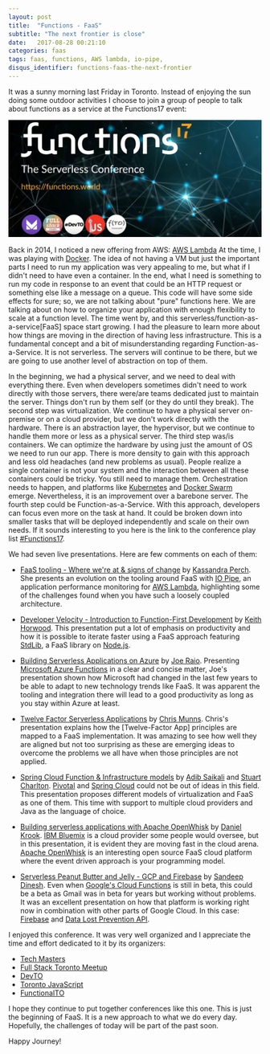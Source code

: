 ```yaml
---
layout: post
title:  "Functions - FaaS"
subtitle: "The next frontier is close"
date:   2017-08-28 00:21:10
categories: faas
tags: faas, functions, AWS lambda, io-pipe,
disqus_identifier: functions-faas-the-next-frontier
---
```


It was a sunny morning last Friday in Toronto. Instead of enjoying the sun doing some outdoor activities I choose to join a group of people to talk about functions as a service at the Functions17 event:

![Functions17 event](/images/2017-08-28/functions17_logo.png)

Back in 2014, I noticed a new offering from AWS: [AWS Lambda](https://aws.amazon.com/lambda/) At the time, I was playing with [Docker](https://www.docker.com/). The idea of not having a VM but just the important parts I need to run my application was very appealing to me, but what if I didn't need to have even a container. In the end, what I need is something to run my code in response to an event that could be an HTTP request or something else like a message on a queue. This code will have some side effects for sure; so, we are not talking about "pure" functions here. We are talking about on how to organize your application with enough flexibility to scale at a function level.
The time went by, and this serverless/function-as-a-service[FaaS] space start growing. I had the pleasure to learn more about how things are moving in the direction of having less infrastructure. This is a fundamental concept and a bit of misunderstanding regarding Function-as-a-Service. It is not serverless. The servers will continue to be there, but we are going to use another level of abstraction on top of them.

In the beginning, we had a physical server, and we need to deal with everything there. Even when developers sometimes didn't need to work directly with those servers, there were/are teams dedicated just to maintain the server. Things don't run by them self (or they do until they break). The second step was virtualization. We continue to have a physical server on-premise or on a cloud provider, but we don't work directly with the hardware. There is an abstraction layer, the hypervisor, but we continue to handle them more or less as a physical server. The third step was/is containers. We can optimize the hardware by using just the amount of OS we need to run our app. There is more density to gain with this approach and less old headaches (and new problems as usual). People realize a single container is not your system and the interaction between all these containers could be tricky. You still need to manage them. Orchestration needs to happen, and platforms like [Kubernetes](https://kubernetes.io/) and [Docker Swarm](https://docs.docker.com/engine/swarm/) emerge. Nevertheless, it is an improvement over a barebone server. The fourth step could be Function-as-a-Service. With this approach, developers can focus even more on the task at hand. It could be broken down into smaller tasks that will be deployed independently and scale on their own needs. If it sounds interesting to you here is the link to the conference play list [#Functions17](https://www.youtube.com/watch?v=0MaAnQGj5u8&list=PLNoTOsTRYfvjgYXgrqHwu7w7kUVC4s4tu).

We had seven live presentations. Here are few comments on each of them:

- [FaaS tooling - Where we're at & signs of change](https://www.youtube.com/watch?v=0MaAnQGj5u8) by [Kassandra Perch](https://www.linkedin.com/in/nodebotanist/). She presents an evolution on the tooling around FaaS with [IO Pipe](https://www.iopipe.com/), an application performance monitoring for [AWS Lambda](https://aws.amazon.com/lambda/), highlighting some of the challenges found when you have such a loosely coupled architecture.

- [Developer Velocity - Introduction to Function-First Development](https://www.youtube.com/watch?v=wpwqkuyAPFY) by [Keith Horwood](https://www.linkedin.com/in/keith-horwood-92b76062/). This presentation put a lot of emphasis on productivity and how it is possible to iterate faster using a FaaS approach featuring [StdLib](https://stdlib.com/), a FaaS library on [Node.js](https://nodejs.org/en/).

- [Building Serverless Applications on Azure](https://www.youtube.com/watch?v=OmhNwSz_V00) by [Joe Raio](https://www.linkedin.com/in/joeraio/). Presenting [Microsoft Azure Functions](https://azure.microsoft.com/en-ca/services/functions/) in a clear and concise matter, Joe's presentation shown how Microsoft had changed in the last few years to be able to adapt to new technology trends like FaaS. It was apparent the tooling and integration there will lead to a good productivity as long as you stay within Azure at least.

- [Twelve Factor Serverless Applications](https://www.youtube.com/watch?v=19SCqWGqtto) by [Chris Munns](https://www.linkedin.com/in/chrismunns/). Chris's presentation explains how the [Twelve-Factor App] principles are mapped to a FaaS implementation. It was amazing to see how well they are aligned but not too surprising as these are emerging ideas to overcome the problems we all have when those principles are not applied.

- [Spring Cloud Function & Infrastructure models](https://www.youtube.com/watch?v=HwqJC0U0gD0) by [Adib Saikali](https://www.linkedin.com/in/adibsaikali/) and [Stuart Charlton](https://www.linkedin.com/in/stuart-charlton-b6a5a2/). [Pivotal](https://pivotal.io/) and [Spring Cloud](http://projects.spring.io/spring-cloud/) could not be out of ideas in this field. This presentation proposes different models of virtualization and FaaS as one of them. This time with support to multiple cloud providers and Java as the language of choice.

- [Building serverless applications with Apache OpenWhisk](https://www.youtube.com/watch?v=1SQ5KUQEZVA) by [Daniel Krook](https://www.linkedin.com/in/krook/). [IBM Bluemix](https://www.ibm.com/cloud-computing/bluemix/) is a cloud provider some people would oversee, but in this presentation, it is evident they are moving fast in the cloud arena. [Apache OpenWhisk](https://openwhisk.incubator.apache.org/) is an interesting open source FaaS cloud platform where the event driven approach is your programming model.

- [Serverless Peanut Butter and Jelly - GCP and Firebase](https://www.youtube.com/watch?v=vM8M0ikfXRY) by [Sandeep Dinesh](https://www.linkedin.com/in/dineshsandeep/). Even when [Google's Cloud Functions](https://cloud.google.com/functions/) is still in beta, this could be a beta as Gmail was in beta for years but working without problems. It was an excellent presentation on how that platform is working right now in combination with other parts of Google Cloud. In this case: [Firebase](https://firebase.google.com/) and [Data Lost Prevention API](https://cloud.google.com/dlp/).

I enjoyed this conference. It was very well organized and I appreciate the time and effort dedicated to it by its organizers:

- [Tech Masters](https://techmasters.chat/)
- [Full Stack Toronto Meetup](https://www.meetup.com/full-stack-to/)
- [DevTO](http://www.devto.ca/)
- [Toronto JavaScript](https://www.meetup.com/torontojs/)
- [FunctionalTO](https://www.meetup.com/FunctionalTO-meetup/)

I hope they continue to put together conferences like this one. This is just the beginning of FaaS. It is a new approach to what we do every day. Hopefully, the challenges of today will be part of the past soon.

Happy Journey!
